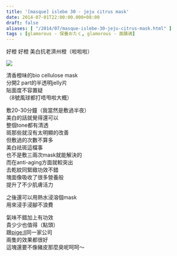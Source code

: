 ```yaml
---
title: '[masque] islebe 30 - jeju citrus mask'
date: 2014-07-01T22:00:00.000+08:00
draft: false
aliases: [ "/2014/07/masque-islebe-30-jeju-citrus-mask.html" ]
tags : [glamorous - 保養おたく, glamorous - 面膜魂]
---
```


好橙 好橙 美白抗老濟州橙（啦啦啦）  

![](/images/islebe.jpg)

清香橙味的bio cellulose mask  
分開2 part的半透明jelly片  
貼面度不容置疑  
（8號風球都打唔甩啦大概）  
  
敷20-30分鐘（我當然是敷過半夜）  
美白的話就覺得還可以  
整個tone都有清透  
斑那些就沒有太明顯的改善  
但敷過的次數不算多  
美白祛斑這檔事  
也不是敷三兩次mask就能解決的  
而在anti-aging方面就較突出  
去乾紋同緊緻功效不錯  
塊面像吸收了很多營養般  
提升了不少肌膚活力  
  
之後還可以用熱水浸溶個mask  
用來浸手浸腳不浪費  
  
氣味不錯加上有功效  
貴少少也值得（點頭）  
跟[pige:ll](https://hidie.net/pigell/)同一家公司  
兩隻的效果都很好  
這塊還要不像豬皮那麼臭呢呵呵～
